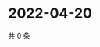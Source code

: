 # 2022-04-20

共 0 条

<!-- BEGIN WEIBO -->
<!-- 最后更新时间 Wed Apr 20 2022 11:37:09 GMT+0800 (China Standard Time) -->

<!-- END WEIBO -->
